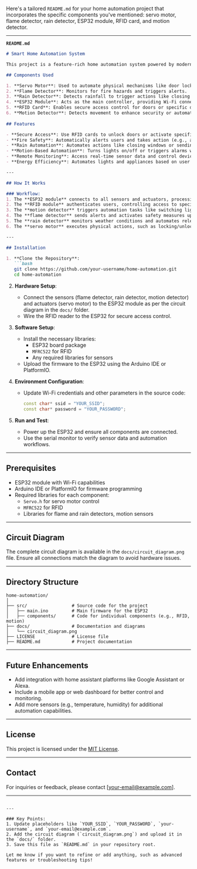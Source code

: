 
  Here's a tailored `README.md` for your home automation project that incorporates the specific components you've mentioned: servo motor, flame detector, rain detector, ESP32 module, RFID card, and motion detector.

---

**`README.md`**

```markdown
# Smart Home Automation System

This project is a feature-rich home automation system powered by modern sensors and the ESP32 module. It provides enhanced safety, convenience, and automation using components like RFID cards, motion detection, and environmental sensors.

## Components Used

1. **Servo Motor**: Used to automate physical mechanisms like door locks or window blinds.
2. **Flame Detector**: Monitors for fire hazards and triggers alerts.
3. **Rain Detector**: Detects rainfall to trigger actions like closing windows or retracting outdoor awnings.
4. **ESP32 Module**: Acts as the main controller, providing Wi-Fi connectivity for remote access and data handling.
5. **RFID Card**: Enables secure access control for doors or specific devices.
6. **Motion Detector**: Detects movement to enhance security or automate lighting.
  
## Features

- **Secure Access**: Use RFID cards to unlock doors or activate specific devices.
- **Fire Safety**: Automatically alerts users and takes action (e.g., activating alarms) when a flame is detected.
- **Rain Automation**: Automates actions like closing windows or sending notifications when rain is detected.
- **Motion-Based Automation**: Turns lights on/off or triggers alarms when motion is detected.
- **Remote Monitoring**: Access real-time sensor data and control devices via Wi-Fi using the ESP32 module.
- **Energy Efficiency**: Automates lights and appliances based on user presence and environmental conditions.

---

## How It Works

### Workflow:
1. The **ESP32 module** connects to all sensors and actuators, processing real-time data.
2. The **RFID module** authenticates users, controlling access to specific features.
3. The **motion detector** triggers automation tasks like switching lights or activating alarms.
4. The **flame detector** sends alerts and activates safety measures upon detecting fire.
5. The **rain detector** monitors weather conditions and automates relevant actions.
6. The **servo motor** executes physical actions, such as locking/unlocking doors or adjusting blinds.

---

## Installation

1. **Clone the Repository**:
   ```bash
   git clone https://github.com/your-username/home-automation.git
   cd home-automation
   ```

2. **Hardware Setup**:
   - Connect the sensors (flame detector, rain detector, motion detector) and actuators (servo motor) to the ESP32 module as per the circuit diagram in the `docs/` folder.
   - Wire the RFID reader to the ESP32 for secure access control.

3. **Software Setup**:
   - Install the necessary libraries:
     - ESP32 board package
     - `MFRC522` for RFID
     - Any required libraries for sensors
   - Upload the firmware to the ESP32 using the Arduino IDE or PlatformIO.

4. **Environment Configuration**:
   - Update Wi-Fi credentials and other parameters in the source code:
     ```cpp
     const char* ssid = "YOUR_SSID";
     const char* password = "YOUR_PASSWORD";
     ```

5. **Run and Test**:
   - Power up the ESP32 and ensure all components are connected.
   - Use the serial monitor to verify sensor data and automation workflows.

---

## Prerequisites

- ESP32 module with Wi-Fi capabilities
- Arduino IDE or PlatformIO for firmware programming
- Required libraries for each component:
  - `Servo.h` for servo motor control
  - `MFRC522` for RFID
  - Libraries for flame and rain detectors, motion sensors

---

## Circuit Diagram

The complete circuit diagram is available in the `docs/circuit_diagram.png` file. Ensure all connections match the diagram to avoid hardware issues.

---

## Directory Structure

```plaintext
home-automation/
│
├── src/                 # Source code for the project
│   ├── main.ino         # Main firmware for the ESP32
│   ├── components/      # Code for individual components (e.g., RFID, motion)
├── docs/                # Documentation and diagrams
│   └── circuit_diagram.png
├── LICENSE              # License file
├── README.md            # Project documentation
```

---

## Future Enhancements

- Add integration with home assistant platforms like Google Assistant or Alexa.
- Include a mobile app or web dashboard for better control and monitoring.
- Add more sensors (e.g., temperature, humidity) for additional automation capabilities.

---

## License

This project is licensed under the [MIT License](LICENSE).

---

## Contact

For inquiries or feedback, please contact [your-email@example.com].

---

```

---

### Key Points:
1. Update placeholders like `YOUR_SSID`, `YOUR_PASSWORD`, `your-username`, and `your-email@example.com`.
2. Add the circuit diagram (`circuit_diagram.png`) and upload it in the `docs/` folder.
3. Save this file as `README.md` in your repository root.

Let me know if you want to refine or add anything, such as advanced features or troubleshooting tips!
